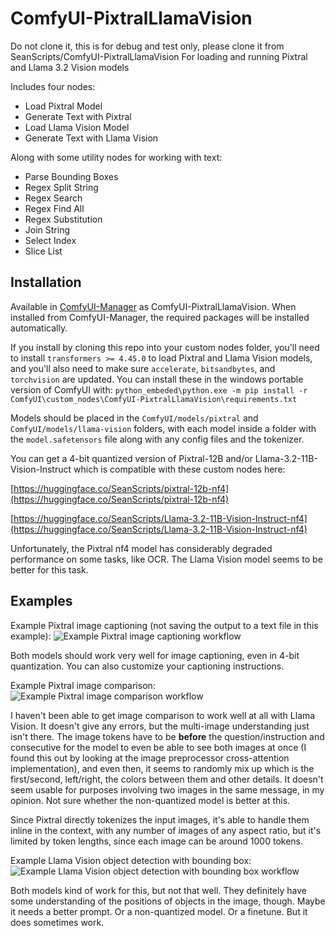 # ComfyUI-PixtralLlamaVision
 Do not clone it, this is for debug and test only, please clone it from SeanScripts/ComfyUI-PixtralLlamaVision
 For loading and running Pixtral and Llama 3.2 Vision models

Includes four nodes:
- Load Pixtral Model
- Generate Text with Pixtral
- Load Llama Vision Model
- Generate Text with Llama Vision

Along with some utility nodes for working with text:
- Parse Bounding Boxes
- Regex Split String
- Regex Search
- Regex Find All
- Regex Substitution
- Join String
- Select Index
- Slice List

## Installation

Available in [ComfyUI-Manager](https://github.com/ltdrdata/ComfyUI-Manager) as ComfyUI-PixtralLlamaVision. When installed from ComfyUI-Manager, the required packages will be installed automatically.

If you install by cloning this repo into your custom nodes folder, you'll need to install `transformers >= 4.45.0` to load Pixtral and Llama Vision models, and you'll also need to make sure `accelerate`, `bitsandbytes`, and `torchvision` are updated. You can install these in the windows portable version of ComfyUI with:
`python_embeded\python.exe -m pip install -r ComfyUI\custom_nodes\ComfyUI-PixtralLlamaVision\requirements.txt`

Models should be placed in the `ComfyUI/models/pixtral` and `ComfyUI/models/llama-vision` folders, with each model inside a folder with the `model.safetensors` file along with any config files and the tokenizer.

You can get a 4-bit quantized version of Pixtral-12B and/or Llama-3.2-11B-Vision-Instruct which is compatible with these custom nodes here:

[https://huggingface.co/SeanScripts/pixtral-12b-nf4](https://huggingface.co/SeanScripts/pixtral-12b-nf4)

[https://huggingface.co/SeanScripts/Llama-3.2-11B-Vision-Instruct-nf4](https://huggingface.co/SeanScripts/Llama-3.2-11B-Vision-Instruct-nf4)

Unfortunately, the Pixtral nf4 model has considerably degraded performance on some tasks, like OCR. The Llama Vision model seems to be better for this task.

## Examples

Example Pixtral image captioning (not saving the output to a text file in this example):
![Example Pixtral image captioning workflow](pixtral_caption_example.jpg)

Both models should work very well for image captioning, even in 4-bit quantization. You can also customize your captioning instructions.

Example Pixtral image comparison:
![Example Pixtral image comparison workflow](pixtral_comparison_example.jpg)

I haven't been able to get image comparison to work well at all with Llama Vision. It doesn't give any errors, but the multi-image understanding just isn't there. The image tokens have to be **before** the question/instruction and consecutive for the model to even be able to see both images at once (I found this out by looking at the image preprocessor cross-attention implementation), and even then, it seems to randomly mix up which is the first/second, left/right, the colors between them and other details. It doesn't seem usable for purposes involving two images in the same message, in my opinion. Not sure whether the non-quantized model is better at this.

Since Pixtral directly tokenizes the input images, it's able to handle them inline in the context, with any number of images of any aspect ratio, but it's limited by token lengths, since each image can be around 1000 tokens.

Example Llama Vision object detection with bounding box:
![Example Llama Vision object detection with bounding box workflow](llama_vision_bounding_box_example.jpg)

Both models kind of work for this, but not that well. They definitely have some understanding of the positions of objects in the image, though. Maybe it needs a better prompt. Or a non-quantized model. Or a finetune. But it does sometimes work.
